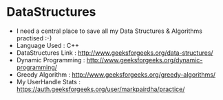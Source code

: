 # DataStructures
* I need a central place to save all my Data Structures & Algorithms practised :-)
* Language Used : C++ 
* DataStructures Link : http://www.geeksforgeeks.org/data-structures/
* Dynamic Programming : http://www.geeksforgeeks.org/dynamic-programming/
* Greedy Algorithm    : http://www.geeksforgeeks.org/greedy-algorithms/
* My UserHandle Stats : https://auth.geeksforgeeks.org/user/markpairdha/practice/
